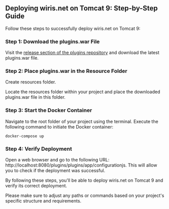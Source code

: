 ## Deploying wiris.net on Tomcat 9: Step-by-Step Guide

Follow these steps to successfully deploy wiris.net on Tomcat 9:

### Step 1: Download the plugins.war File

Visit the [release section of the plugins repository](https://github.com/wiris/plugins/releases) and download the latest plugins.war file.

### Step 2: Place plugins.war in the Resource Folder

Create resources folder.

Locate the resources folder within your project and place the downloaded plugins.war file in this folder.

### Step 3: Start the Docker Container

Navigate to the root folder of your project using the terminal. Execute the following command to initiate the Docker container:

```
docker-compose up
```

### Step 4: Verify Deployment

Open a web browser and go to the following URL: http://localhost:8080/plugins/plugins/app/configurationjs. This will allow you to check if the deployment was successful.

By following these steps, you'll be able to deploy wiris.net on Tomcat 9 and verify its correct deployment.

Please make sure to adjust any paths or commands based on your project's specific structure and requirements.






